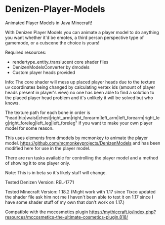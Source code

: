 # Denizen-Player-Models
Animated Player Models in Java Minecraft!

With Denizen Player Models you can animate a player model to do anything you want whether it'd be emotes, a third person perspective type of gamemode, or a cutscene the choice is yours!

Required resources:
- rendertype_entity_translucent core shader files
- DenizenModelsConverter by dmodels
- Custom player heads provided

Info:
The core shader will mess up placed player heads due to the texture uv coordinates
being changed by calculating vertex ids (amount of player heads present in player's view) no one has been able to 
find a solution to the placed player head problem and it's unlikely it will be solved but who knows.

The texture path for each bone in order is "head|hip|waist|chest|right_arm|right_forearm|left_arm|left_forearm|right_leg|right_foreleg|left_leg|left_foreleg"
if you want to make your own player model for some reason.

This uses elements from dmodels by mcmonkey to animate the player model. https://github.com/mcmonkeyprojects/DenizenModels
and has been modified here for use in the player model.

There are run tasks available for controlling the player model and a method of showing it to one player only.

Note: This is in beta so it's likely stuff will change.

Tested Denizen Version: REL-1771

Tested Minecraft Version: 1.18.2 (Might work with 1.17 since Tixco updated the shader file ask him not me I haven't been able to test it on 1.17 since I have some shader stuff of my own that don't work on 1.17.)

Compatible with the mccosmetics plugin https://mythiccraft.io/index.php?resources/mccosmetics-the-ultimate-cosmetics-plugin.818/
